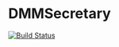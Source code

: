 DMMSecretary
============

[![Build Status](https://travis-ci.org/dmiedema/DMMSecretary.svg)](https://travis-ci.org/dmiedema/DMMSecretary)
